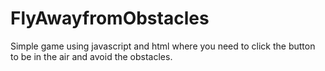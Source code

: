 # FlyAwayfromObstacles
Simple game using javascript and html where you need to click the button to be in the air and avoid the obstacles.
